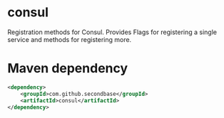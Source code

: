 # consul

Registration methods for Consul. Provides Flags for registering a single service and methods for
registering more.

# Maven dependency

```xml
<dependency>
    <groupId>com.github.secondbase</groupId>
    <artifactId>consul</artifactId>
</dependency>
```
